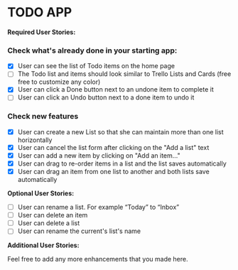 # TODO APP

**Required User Stories:**

### Check what's already done in your starting app:

- [x] User can see the list of Todo items on the home page
- [ ] The Todo list and items should look similar to Trello Lists and Cards (free free to customize any color)
- [x] User can click a Done button next to an undone item to complete it
- [ ] User can click an Undo button next to a done item to undo it

### Check new features

- [x] User can create a new List so that she can maintain more than one list horizontally
- [x] User can cancel the list form after clicking on the "Add a list" text
- [x] User can add a new item by clicking on "Add an item..."
- [x] User can drag to re-order items in a list and the list saves automatically
- [x] User can drag an item from one list to another and both lists save automatically

**Optional User Stories:**

- [ ] User can rename a list. For example “Today” to “Inbox”
- [ ] User can delete an item
- [ ] User can delete a list
- [ ] User can rename the current's list's name

**Additional User Stories:**

Feel free to add any more enhancements that you made here.

